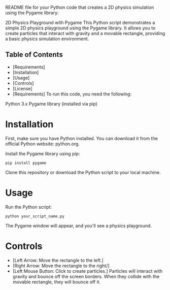 README file for your Python code that creates a 2D physics simulation using the Pygame library:

2D Physics Playground with Pygame
This Python script demonstrates a simple 2D physics playground using the Pygame library. It allows you to create particles that interact with gravity and a movable rectangle, providing a basic physics simulation environment.

## Table of Contents
- [Requirements]
- [Installation]
- [Usage]
- [Controls]
- [License]
- [Requirements]
To run this code, you need the following:

Python 3.x
Pygame library (installed via pip)

# Installation
First, make sure you have Python installed. You can download it from the official Python website: python.org.

Install the Pygame library using pip:

```
pip install pygame
```
Clone this repository or download the Python script to your local machine.

# Usage
Run the Python script:

```
python your_script_name.py
```
The Pygame window will appear, and you'll see a physics playground.

# Controls
- [Left Arrow: Move the rectangle to the left.]
- [Right Arrow: Move the rectangle to the right/]
- [Left Mouse Button: Click to create particles.]
Particles will interact with gravity and bounce off the screen borders. When they collide with the movable rectangle, they will bounce off it.
